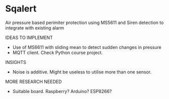 # Sqalert
Air pressure based perimiter protection using MS5611
and Siren detection to integrate with existing alarm

IDEAS TO IMPLEMENT
- Use of MS6611 with sliding mean to detect sudden changes in pressure
- MQTT client. Check Python course project.

INSIGHTS
- Noise is additive. Might be useless to utilise more than one sensor.

MORE RESEARCH NEEDED
- Suitable board. Raspberry? Arduino? ESP8266?
